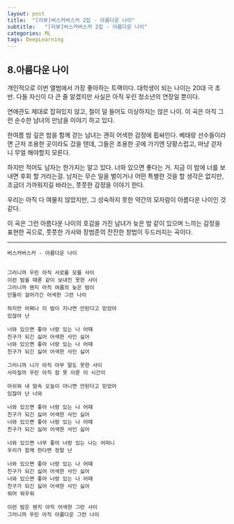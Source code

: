 ```yaml
---
layout: post
title:  "[리뷰]버스커버스커 2집 - 아름다운 나이"
subtitle:   "[리뷰]버스커버스커 2집 - 아름다운 나이"
categories: ML
tags: DeepLearning
---
```


## 8.아름다운 나이

 개인적으로 이번 앨범에서 가장 좋아하는 트랙이다. 대학생이 되는 나이는 20대 극 초반. 다들 자신이 다 큰 줄 알겠지만 사실은 아직 우린 청소년의 연장일 뿐이다.

 연애관도 제대로 잡혀있지 않고, 철이 덜 들어도 이상하지는 않은 나이. 이 곡은 아직 그런 순수한 남녀의 만남을 이야기 하고 있다.

 한여름 밤 깊은 밤을 함께 걷는 남녀는 괜히 어색한 감정에 휩싸인다. 베태랑 선수들이라면 근처 조용한 곳이라도 갔을 텐데, 그들은 조용한 곳에 가기엔 당황스럽고, 마냥 걷자니 무얼 해야할지 모른다.

 하지만 적어도 남자는 한가지는 알고 있다. 너와 있으면 좋다는 거. 지금 이 밤에 너를 보내면 후회 할 거라는걸. 남자는 무슨 일을 벌이거나 어떤 특별한 것을 할 생각은 없지만, 조금더 가까워지길 바라는, 풋풋한 감정을 이야기 한다.

 우리는 아직 다 여물지 않았지만,
그 성숙하지 못한 약간의 모자람이 아름다운 나이인 것 같다.

 이 곡은 그런 아름다운 나이의 호감을 가진 남녀가 늦은 밤 같이 있으며 느끼는 감정을 표현한 곡으로, 풋풋한 가사와 장범준의 잔잔한 창법이 두드러지는 곡이다.


 ---
 ```
버스커버스커 - 아름다운 나이


그러니까 우린 아직 서로를 모를 사이
이런 밤을 때론 같이 보내진 못한 사이
그러니까 왠지 아직 여름의 늦은 밤이
단둘이 걸어가긴 어색한 그런 나이

하지만 어쩌나 이 밤이 지나면 안된다고 믿었어
있잖아 난

너와 있으면 좋아 너랑 있는 나 어때
친구가 되긴 싫어 어색한 사인 싫어
너와 있으면 좋아 너랑 있는 나 어때
친구가 되긴 싫어 어색한 사인 싫어

그러니까 니가 아직 아무 말도 못한 사이
사라질까 우린 아직 잠 못 이룬 이 시간이

아쉬워 내 맘속 오늘이 아니면 안된다고 믿었어
있잖아 난 너와

너와 있으면 좋아 너랑 있는 나 어때
친구가 되긴 싫어 어색한 사인 싫어
너와 있으면 좋아 너랑 있는 나 어때
친구가 되긴 싫어 어색한 사인 싫어

너와 있으면 너무 좋아 너랑 있는 나는 어떠니
우리가 함께 한다면 정말 난

너와 있으면 좋아 너랑 있는 나 어때
친구가 되긴 싫어 어색한 사인 싫어
너와 있으면 좋아 너랑 있는 나 어때
친구가 되긴 싫어 어색한 사인 싫어
워어 워우워

이런 밤은 왠지 아직 어색한 그런 사이
그러니까 우린 아직 아름다운 그런 나이

```
